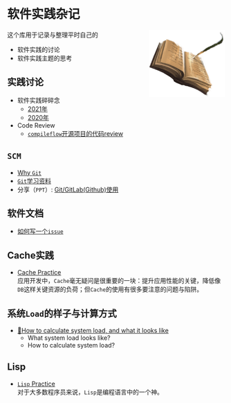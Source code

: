 # 软件实践杂记

<img src="images/miscellany-icon.png" width="35%" align="right" />

这个库用于记录与整理平时自己的

- 软件实践的讨论
- 软件实践主题的思考

## 实践讨论

- 软件实践碎碎念
    - [2021年](broken-thoughts/README.md)
    - [2020年](broken-thoughts/2020.md)
- Code Review
    - [`compileflow`开源项目的代码review](compiler-flow-code-review/README.md)

## `SCM`

- [Why `Git`](git/README.md)
- [`Git`学习资料](git/study-material.md)
- 分享（`PPT`）: [Git/GitLab(Github)使用](git/git-gitlab-usage.pptx)

## 软件文档

- [如何写一个`issue`](how-to-write-a-issue.md)

## Cache实践

- [Cache Practice](cache-practice/README.md)  
  应用开发中，`Cache`毫无疑问是很重要的一块：提升应用性能的关键，降低像`DB`这样关键资源的负荷；但`Cache`的使用有很多要注意的问题与陷阱。

## 系统`Load`的样子与计算方式

- [🚦How to calculate system load, and what it looks like](system-load-calculation-and-looks/README.md)
    - What system load looks like?
    - How to calculate system load?

## Lisp

- [`Lisp` Practice](lisp-practice/README.md)  
  对于大多数程序员来说，`Lisp`是编程语言中的一个神。
